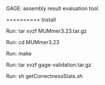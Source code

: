 GAGE: assembly result evaluation tool.  

==========
Install

Run: tar xvzf MUMmer3.23.tar.gz

Run: cd MUMmer3.23

Run: make

Run: tar xvzf gage-validation.tar.gz

Run: sh getCorrectnessStats.sh <Reference Fasta> <Contig Fasta> <Scaffold Fasta>

